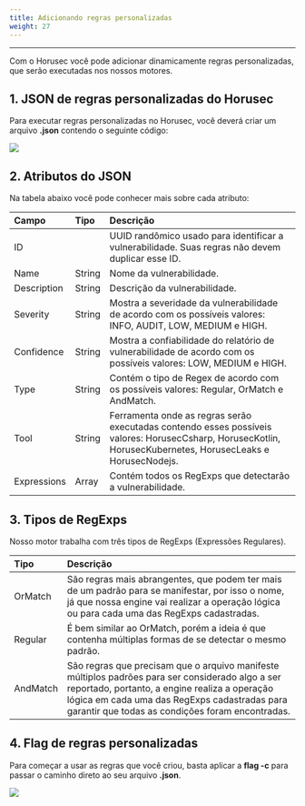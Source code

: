 ```yaml
---
title: Adicionando regras personalizadas
weight: 27
---
```


---

Com o Horusec você pode adicionar dinamicamente regras personalizadas, que serão executadas nos nossos motores.

## **1. JSON de regras personalizadas do Horusec**

Para executar regras personalizadas no Horusec, você deverá criar um arquivo **.json** contendo o seguinte código:

![](https://lh4.googleusercontent.com/gnGcT4IOd4vfEtSUrWcxfDhaCWk4qxGiF32H82gqhmv3fHLTdW2MvQWIpTSqN-Py5iXEnWKIFy05rhbGyQ_yr5hv1uSxygc80aS3d1rVIyAoCGvz6TBELFozLpVa2lcE97_lNlKY)

## **2. Atributos do JSON** 

Na tabela abaixo você pode conhecer mais sobre cada atributo:

| **Campo** | Tipo | **Descrição** |
| :--- | :--- | :--- |
| ID |  | UUID randômico usado para identificar a vulnerabilidade. Suas regras não devem duplicar esse ID.  |
| Name | String | Nome da vulnerabilidade. |
| Description | String | Descrição da vulnerabilidade. |
| Severity | String | Mostra a severidade da vulnerabilidade de acordo com os possíveis valores: INFO, AUDIT, LOW, MEDIUM e HIGH.  |
| Confidence | String | Mostra a confiabilidade do relatório de vulnerabilidade de acordo com os possíveis valores: LOW, MEDIUM e HIGH.  |
| Type | String | Contém o tipo de Regex de acordo com os possíveis valores: Regular, OrMatch e AndMatch. |
| Tool | String | Ferramenta onde as regras serão executadas contendo esses possíveis valores: HorusecCsharp, HorusecKotlin, HorusecKubernetes, HorusecLeaks e HorusecNodejs. |
| Expressions | Array | Contém todos os RegExps que detectarão a vulnerabilidade.    |

## **3. Tipos de RegExps**

Nosso motor trabalha com três tipos de RegExps \(Expressões Regulares\). 

| **Tipo** | **Descrição** |
| :--- | :--- |
| OrMatch | São regras mais abrangentes, que podem ter mais de um padrão para se manifestar, por isso o nome, já que nossa engine vai realizar a operação lógica ou para cada uma das RegExps cadastradas. |
| Regular | É bem similar ao OrMatch, porém a ideia é que contenha múltiplas formas de se detectar o mesmo padrão. |
| AndMatch | São regras que precisam que o arquivo manifeste múltiplos padrões para ser considerado algo a ser reportado, portanto, a engine realiza a operação lógica em cada uma das RegExps cadastradas para garantir que todas as condições foram encontradas. |

## **4. Flag de regras personalizadas**

Para começar a usar as regras que você criou, basta aplicar a **flag -c** para passar o caminho direto ao seu arquivo **.json**. 

![](https://lh6.googleusercontent.com/1JYtHKUmYY8n4tpRzPjXgC8r6tRA24qpD0xU9fMJMAYj8xvPvjhcTVVww6MArhpA9iLVJC0ojbetqJyN1VMlLPhRCDKb_Ryqe8wJBj1XcvU29V-eDJjBgYKeWY6DGzcSarGm9Fc-)
